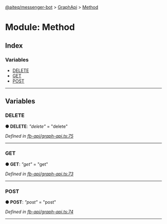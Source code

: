 [@aiteq/messenger-bot](../README.md) > [GraphApi](../classes/graphapi.md) > [Method](../modules/graphapi.method.md)



# Module: Method

## Index

### Variables

* [DELETE](graphapi.method.md#delete)
* [GET](graphapi.method.md#get)
* [POST](graphapi.method.md#post)



---
## Variables
<a id="delete"></a>

###  DELETE

**●  DELETE**:  *"delete"*  = "delete"

*Defined in [fb-api/graph-api.ts:75](https://github.com/aiteq/messenger-bot/blob/a540dbb/src/fb-api/graph-api.ts#L75)*





___

<a id="get"></a>

###  GET

**●  GET**:  *"get"*  = "get"

*Defined in [fb-api/graph-api.ts:73](https://github.com/aiteq/messenger-bot/blob/a540dbb/src/fb-api/graph-api.ts#L73)*





___

<a id="post"></a>

###  POST

**●  POST**:  *"post"*  = "post"

*Defined in [fb-api/graph-api.ts:74](https://github.com/aiteq/messenger-bot/blob/a540dbb/src/fb-api/graph-api.ts#L74)*





___


